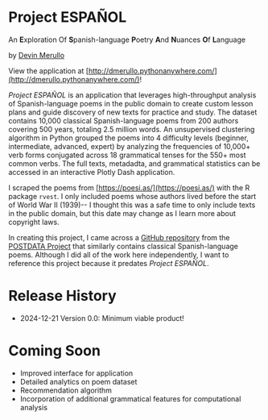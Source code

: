 # Project ESPAÑOL

An **E**xploration Of **S**panish-language **P**oetry **A**nd **N**uances **O**f **L**anguage

by [Devin Merullo](https://dmerullo.github.io/)

View the application at [http://dmerullo.pythonanywhere.com/](http://dmerullo.pythonanywhere.com/)!

*Project ESPAÑOL* is an application that leverages high-throughput analysis of Spanish-language poems in the public domain to create custom lesson plans and guide discovery of new texts for practice and study. The dataset contains 10,000 classical Spanish-language poems from 200 authors covering 500 years, totaling 2.5 million words. An unsupervised clustering algorithm in Python grouped the poems into 4 difficulty levels (beginner, intermediate, advanced, expert) by analyzing the frequencies of 10,000+ verb forms conjugated across 18 grammatical tenses for the 550+ most common verbs. The full texts, metadadta, and grammatical statistics can be accessed in an interactive Plotly Dash application. 

I scraped the poems from [https://poesi.as/](https://poesi.as/) with the R package `rvest`. I only included poems whose authors lived before the start of World War II (1939)-- I thought this was a safe time to only include texts in the public domain, but this date may change as I learn more about copyright laws. 

In creating this project, I came across a [GitHub repository](https://github.com/linhd-postdata/poesi.as) from the [POSTDATA Project](https://postdata.linhd.uned.es/) that similarly contains classical Spanish-language poems. Although I did all of the work here independently, I want to reference this project because it predates *Project ESPAÑOL*.

# Release History

- 2024-12-21 Version 0.0: Minimum viable product! 

# Coming Soon

- Improved interface for application
- Detailed analytics on poem dataset
- Recommendation algorithm
- Incorporation of additional grammatical features for computational analysis